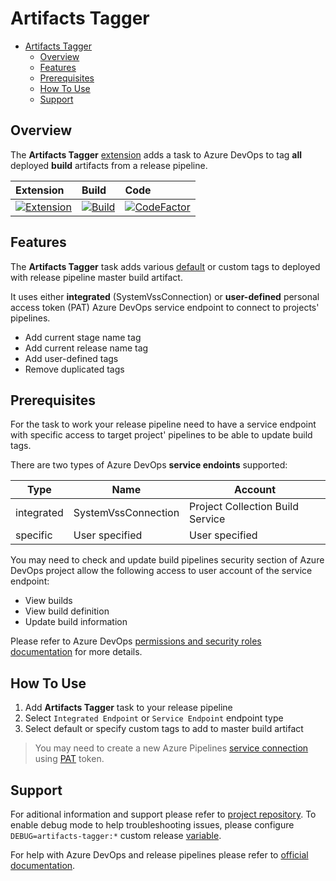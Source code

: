 # Artifacts Tagger

- [Artifacts Tagger](#artifacts-tagger)
  - [Overview](#overview)
  - [Features](#features)
  - [Prerequisites](#prerequisites)
  - [How To Use](#how-to-use)
  - [Support](#support)

## Overview

The **Artifacts Tagger** [extension](https://marketplace.visualstudio.com/items?itemName=dmitryserbin.artifacts-tagger) adds a task to Azure DevOps to tag **all** deployed **build** artifacts from a release pipeline.

Extension | Build | Code
:-------|:-------|:-------
[![Extension](https://vsmarketplacebadge.apphb.com/version/dmitryserbin.artifacts-tagger.svg)](https://marketplace.visualstudio.com/items?itemName=dmitryserbin.artifacts-tagger) | [![Build](https://dev.azure.com/dmitryserbin/Tagger/_apis/build/status/Tagger-master)](https://dev.azure.com/dmitryserbin/Tagger/_build/latest?definitionId=1) | [![CodeFactor](https://www.codefactor.io/repository/github/dmitryserbin/azdev-artifacts-tagger/badge)](https://www.codefactor.io/repository/github/dmitryserbin/azdev-artifacts-tagger)

## Features

The **Artifacts Tagger** task adds various [default](https://docs.microsoft.com/en-us/azure/devops/pipelines/release/variables?view=azure-devops) or custom tags to deployed with release pipeline master build artifact.

It uses either **integrated** (SystemVssConnection) or **user-defined**  personal access token (PAT) Azure DevOps service endpoint to connect to projects' pipelines.

- Add current stage name tag
- Add current release name tag
- Add user-defined tags
- Remove duplicated tags

## Prerequisites

For the task to work your release pipeline need to have a service endpoint with specific access to target project' pipelines to be able to update build tags.

There are two types of Azure DevOps **service endoints** supported:

Type | Name | Account
---- | ---- | -------
integrated | SystemVssConnection | Project Collection Build Service
specific | User specified | User specified

You may need to check and update build pipelines security section of Azure DevOps project allow the following access to user account of the service endpoint:

- View builds
- View build definition
- Update build information

Please refer to Azure DevOps [permissions and security roles documentation](https://docs.microsoft.com/en-us/azure/devops/pipelines/policies/permissions) for more details.

## How To Use

1. Add **Artifacts Tagger** task to your release pipeline
2. Select `Integrated Endpoint` or `Service Endpoint` endpoint type
3. Select default or specify custom tags to add to master build artifact

> You may need to create a new Azure Pipelines [service connection](https://docs.microsoft.com/en-us/azure/devops/pipelines/library/service-endpoints) using [PAT](https://docs.microsoft.com/en-us/azure/devops/organizations/accounts/use-personal-access-tokens-to-authenticate) token.

## Support

For aditional information and support please refer to [project repository](https://github.com/dmitryserbin/azdev-artifacts-tagger). To enable debug mode to help troubleshooting issues, please configure `DEBUG=artifacts-tagger:*` custom release [variable](https://docs.microsoft.com/en-us/azure/devops/pipelines/release/variables).

For help with Azure DevOps and release pipelines please refer to [official documentation](https://docs.microsoft.com/en-us/azure/devops).
